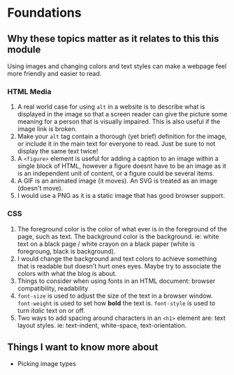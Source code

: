 # Foundations  

## Why these topics matter as it relates to this this module  

Using images and changing colors and text styles can make a webpage feel more friendly and easier to read.

### HTML Media

1. A real world case for using `alt` in a website is to describe what is displayed in the image so that a screen reader can give the picture some meaning for a person that is visually impaired. This is also useful if the image link is broken.  
2. Make your `alt` tag contain a thorough (yet brief) definition for the image, or include it in the main text for everyone to read. Just be sure to not display the same text twice!  
3. A `<figure>` element is useful for adding a caption to an image within a single block of HTML, however a figure doesnt have to be an image as it is an independent unit of content, or a figure could be several items.  
4. A GIF is an animated image (it moves). An SVG is treated as an image (doesn't move).
5. I would use a PNG as it is a static image that has good browser support.  

### CSS  

 1. The foreground color is the color of what ever is in the foreground of the page, such as text. The background color is the background. ie: white text on a black page / white crayon on a black paper (white is foregroung, black is background).  
 2. I would change the background and text colors to achieve something that is readable but doesn't hurt ones eyes. Maybe try to associate the colors with what the blog is about.  
 3. Things to consider when using fonts in an HTML document: browser compatibility, readability
 4. `font-size` is used to adjust the size of the text in a browser window. `font-weight` is used to set how **bold** the text is.  `font-style` is used to turn *italic* text on or off.  
 5. Two ways to add spacing around characters in an `<h1>` element are: text layout styles. ie: text-indent, white-space, text-orientation.  

## Things I want to know more about

- Picking image types
